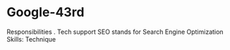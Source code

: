 # Google-43rd
Responsibilities . Tech support SEO stands for Search Engine Optimization Skills: Technique
